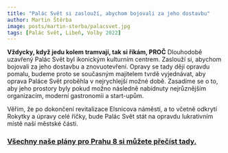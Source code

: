 ```yaml
---
title: "Palác Svět si zaslouží, abychom bojovali za jeho dostavbu"
author: Martin Štěrba
image: posts/martin-sterba/palacsvet.jpg
tags: [Palác Svět, Libeň, Volby 2022]
---
```


**Vždycky, když jedu kolem tramvají, tak si říkám, PROČ** Dlouhodobě uzavřený Palác Svět byl ikonickým kulturním centrem. Zaslouží si, abychom bojovali za jeho dostavbu a znovuotevření. Opravy se tady dějí opravdu pomalu, budeme proto se současným majitelem tvrdě vyjednávat, aby oprava Paláce Svět proběhla v nejrychlejší možné době. Zasadíme se o to, aby jeho prostory byly pokud možno následně nabídnuty nejrůznějším organizacím, moderní gastronomii a start-upům.

Věřím, že po dokončení revitalizace Elsnicova náměstí, a to včetně odkrytí Rokytky a úpravy celé říčky, bude Palác Svět stát na opravdu lukrativním místě naší městské části. 

### [Všechny naše plány pro Prahu 8 si můžete přečíst tady.](https://praha8.pirati.cz/volby/2022-komunalni.html?pohled=program)
